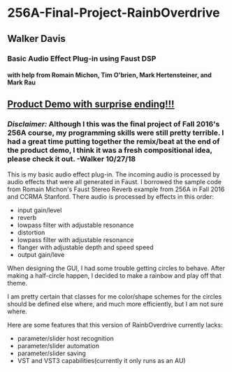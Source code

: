 # 256A-Final-Project-RainbOverdrive
## Walker Davis
### Basic Audio Effect Plug-in using Faust DSP
#### with help from Romain Michon, Tim O'brien, Mark Hertensteiner, and Mark Rau

## [Product Demo with surprise ending!!!](https://www.youtube.com/watch?v=TSeU4loi3wE)

### *Disclaimer:* Although I this was the final project of Fall 2016's 256A course, my programming skills were still pretty terrible.  I had a great time putting together the remix/beat at the end of the product demo, I think it was a fresh compositional idea, please check it out.  -Walker 10/27/18

This is my basic audio effect plug-in.  The incoming audio is processed by audio effects that were all generated in Faust.  I borrowed the sample code from Romain Michon's Faust Stereo Reverb example from 256A in Fall 2016 and CCRMA Stanford.  There audio is processed by effects in this order:

* input gain/level
* reverb
* lowpass filter with adjustable resonance
* distortion
* lowpass filter with adjustable resonance
* flanger with adjustable depth and speed speed
* output gain/leve

When designing the GUI, I had some trouble getting circles to behave. After making a half-circle happen, I decided to make a rainbow and play off that theme.

I am pretty certain that classes for me color/shape schemes for the circles should be defined else where, and much more efficiently, but I am not sure where.

Here are some features that this version of RainbOverdrive currently lacks:
* parameter/slider host recognition
* parameter/slider automation
* parameter/slider saving
* VST and VST3 capabilities(currently it only runs as an AU)
